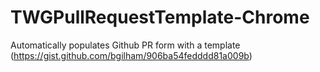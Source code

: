 # TWGPullRequestTemplate-Chrome
Automatically populates Github PR form with a template (https://gist.github.com/bgilham/906ba54fedddd81a009b)
